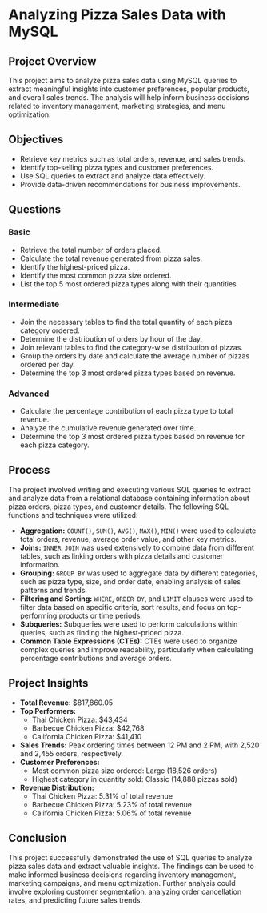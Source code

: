 # Analyzing Pizza Sales Data with MySQL

## Project Overview

This project aims to analyze pizza sales data using MySQL queries to extract meaningful insights into customer preferences, popular products, and overall sales trends. The analysis will help inform business decisions related to inventory management, marketing strategies, and menu optimization.

## Objectives

* Retrieve key metrics such as total orders, revenue, and sales trends.
* Identify top-selling pizza types and customer preferences.
* Use SQL queries to extract and analyze data effectively.
* Provide data-driven recommendations for business improvements.

## Questions

### Basic

* Retrieve the total number of orders placed.
* Calculate the total revenue generated from pizza sales.
* Identify the highest-priced pizza.
* Identify the most common pizza size ordered.
* List the top 5 most ordered pizza types along with their quantities.

### Intermediate

* Join the necessary tables to find the total quantity of each pizza category ordered.
* Determine the distribution of orders by hour of the day.
* Join relevant tables to find the category-wise distribution of pizzas.
* Group the orders by date and calculate the average number of pizzas ordered per day.
* Determine the top 3 most ordered pizza types based on revenue.

### Advanced

* Calculate the percentage contribution of each pizza type to total revenue.
* Analyze the cumulative revenue generated over time.
* Determine the top 3 most ordered pizza types based on revenue for each pizza category.


## Process

The project involved writing and executing various SQL queries to extract and analyze data from a relational database containing information about pizza orders, pizza types, and customer details. The following SQL functions and techniques were utilized:

* **Aggregation:** `COUNT()`, `SUM()`, `AVG()`, `MAX()`, `MIN()` were used to calculate total orders, revenue, average order value, and other key metrics.
* **Joins:** `INNER JOIN` was used extensively to combine data from different tables, such as linking orders with pizza details and customer information.
* **Grouping:** `GROUP BY` was used to aggregate data by different categories, such as pizza type, size, and order date, enabling analysis of sales patterns and trends.
* **Filtering and Sorting:** `WHERE`, `ORDER BY`, and `LIMIT` clauses were used to filter data based on specific criteria, sort results, and focus on top-performing products or time periods.
* **Subqueries:** Subqueries were used to perform calculations within queries, such as finding the highest-priced pizza.
* **Common Table Expressions (CTEs):** CTEs were used to organize complex queries and improve readability, particularly when calculating percentage contributions and average orders.


## Project Insights

* **Total Revenue:** $817,860.05
* **Top Performers:**
    * Thai Chicken Pizza: $43,434
    * Barbecue Chicken Pizza: $42,768
    * California Chicken Pizza: $41,410
* **Sales Trends:** Peak ordering times between 12 PM and 2 PM, with 2,520 and 2,455 orders, respectively.
* **Customer Preferences:** 
    * Most common pizza size ordered: Large (18,526 orders)
    * Highest category in quantity sold: Classic (14,888 pizzas sold)
* **Revenue Distribution:**
    * Thai Chicken Pizza: 5.31% of total revenue
    * Barbecue Chicken Pizza: 5.23% of total revenue
    * California Chicken Pizza: 5.06% of total revenue

## Conclusion

This project successfully demonstrated the use of SQL queries to analyze pizza sales data and extract valuable insights. The findings can be used to make informed business decisions regarding inventory management, marketing campaigns, and menu optimization. Further analysis could involve exploring customer segmentation, analyzing order cancellation rates, and predicting future sales trends.
